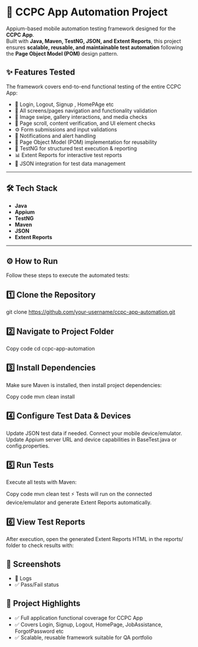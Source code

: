 # 🚀 CCPC App Automation Project

Appium-based mobile automation testing framework designed for the **CCPC App**.  
Built with **Java, Maven, TestNG, JSON, and Extent Reports**, this project ensures **scalable, reusable, and maintainable test automation** following the **Page Object Model (POM)** design pattern.

## ✨ Features Tested
The framework covers end-to-end functional testing of the entire CCPC App:

- 🔑 Login, Logout, Signup , HomePAge etc
- 📜 All screens/pages navigation and functionality validation  
- 📸 Image swipe, gallery interactions, and media checks  
- 📜 Page scroll, content verification, and UI element checks  
- ⚙️ Form submissions and input validations  
- 🔔 Notifications and alert handling  
- 📂 Page Object Model (POM) implementation for reusability  
- 🧪 TestNG for structured test execution & reporting  
- 📊 Extent Reports for interactive test reports  
- 📑 JSON integration for test data management  

---

## 🛠️ Tech Stack
- **Java**  
- **Appium**  
- **TestNG**  
- **Maven**  
- **JSON**  
- **Extent Reports**

---

## ⚙️ How to Run

Follow these steps to execute the automated tests:

## 1️⃣ Clone the Repository

git clone https://github.com/your-username/ccpc-app-automation.git

## 2️⃣ Navigate to Project Folder

Copy code
cd ccpc-app-automation

## 3️⃣ Install Dependencies
Make sure Maven is installed, then install project dependencies:

Copy code
mvn clean install

## 4️⃣ Configure Test Data & Devices

Update JSON test data if needed.
Connect your mobile device/emulator.
Update Appium server URL and device capabilities in BaseTest.java or config.properties.

## 5️⃣ Run Tests
Execute all tests with Maven:

Copy code
mvn clean test
⚡ Tests will run on the connected device/emulator and generate Extent Reports automatically.

## 6️⃣ View Test Reports
After execution, open the generated Extent Reports HTML in the reports/ folder to check results with:

## 📸 Screenshots
- 📝 Logs
- ✅ Pass/Fail status

## 📌 Project Highlights

- ✅ Full application functional coverage for CCPC App
- ✅ Covers Login, Signup, Logout, HomePage, JobAssistance, ForgotPassword etc
- ✅ Scalable, reusable framework suitable for QA portfolio
